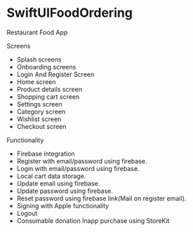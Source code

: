 # SwiftUIFoodOrdering

Restaurant Food App

Screens
- Splash screens
- Onboarding screens
- Login And Register Screen
- Home screen
- Product details screen
- Shopping cart screen
- Settings screen
- Category screen
- Wishlist screen
- Checkout screen

Functionality
- Firebase integration
- Register with email/password using firebase.
- Login with email/password using firebase.
- Local cart data storage.
- Update email using firebase.
- Update password using firebase.
- Reset password using firebase link(Mail on register email).
- Signing with Apple functionality
- Logout
- Consumable donation Inapp purchase using StoreKit
